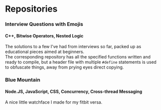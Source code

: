 # Repositories


### Interview Questions with Emojis
#### C++, Bitwise Operators, Nested Logic
The solutions to a few I've had from interviews so far, packed up as educational pieces aimed at beginners.     
The corresponding repository has all the specified functions written and ready to compile, but a header file with multiple `#define` statements is used to obfuscate things, away from prying eyes direct copying.


### Blue Mountain
#### Node.JS, JavaScript, CSS, Concurrency, Cross-thread Messaging
A nice little watchface I made for my fitbit versa.

